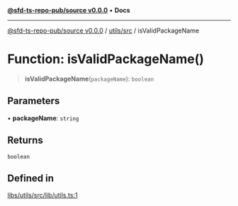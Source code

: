 [**@sfd-ts-repo-pub/source v0.0.0**](../../../README.md) • **Docs**

***

[@sfd-ts-repo-pub/source v0.0.0](../../../modules.md) / [utils/src](../README.md) / isValidPackageName

# Function: isValidPackageName()

> **isValidPackageName**(`packageName`): `boolean`

## Parameters

• **packageName**: `string`

## Returns

`boolean`

## Defined in

[libs/utils/src/lib/utils.ts:1](https://github.com/Steadfast-Digital/sfd-ts-repo-pub/blob/7c03207a60081ee1420569768bbbd8451528de43/libs/utils/src/lib/utils.ts#L1)
